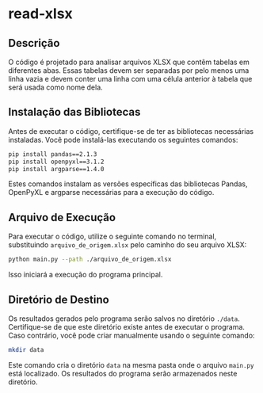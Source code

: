# read-xlsx

## Descrição

O código é projetado para analisar arquivos XLSX que contêm tabelas em diferentes abas. Essas tabelas devem ser separadas por pelo menos uma linha vazia e devem conter uma linha com uma célula anterior à tabela que será usada como nome dela.

## Instalação das Bibliotecas

Antes de executar o código, certifique-se de ter as bibliotecas necessárias instaladas. Você pode instalá-las executando os seguintes comandos:

```bash
pip install pandas==2.1.3
pip install openpyxl==3.1.2
pip install argparse==1.4.0
```

Estes comandos instalam as versões específicas das bibliotecas Pandas, OpenPyXL e argparse necessárias para a execução do código.

## Arquivo de Execução

Para executar o código, utilize o seguinte comando no terminal, substituindo `arquivo_de_origem.xlsx` pelo caminho do seu arquivo XLSX:

```bash
python main.py --path ./arquivo_de_origem.xlsx
```

Isso iniciará a execução do programa principal.

## Diretório de Destino

Os resultados gerados pelo programa serão salvos no diretório `./data`. Certifique-se de que este diretório existe antes de executar o programa. Caso contrário, você pode criar manualmente usando o seguinte comando:

```bash
mkdir data
```

Este comando cria o diretório `data` na mesma pasta onde o arquivo `main.py` está localizado. Os resultados do programa serão armazenados neste diretório.
